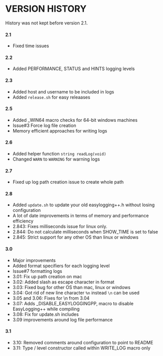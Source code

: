 VERSION HISTORY
===============

History was not kept before version 2.1.

#### 2.1
 * Fixed time issues

#### 2.2
 * Added PERFORMANCE, STATUS and HINTS logging levels

#### 2.3
 * Added host and username to be included in logs
 * Added `release.sh` for easy releaases

#### 2.5
 * Added _WIN64 macro checks for 64-bit windows machines
 * Issue#3 Force log file creation
 * Memory efficient approaches for writing logs

#### 2.6
 * Added helper function `string readLog(void)`
 * Changed `WARN` to `WARNING` for warning logs

#### 2.7
 * Fixed up log path creation issue to create whole path

#### 2.8
 * Added `update.sh` to update your old easylogging++.h without losing configuration
 * A lot of date improvements in terms of memory and performance efficiency
 * 2.843: Fixes milliseconds issue for linux only.
 * 2.844: Do not calculate milliseconds when SHOW_TIME is set to false
 * 2.845: Strict support for any other OS than linux or windows

#### 3.0
 * Major improvements
 * Added format specifiers for each logging level
 * Issue#7 formatting logs
 * 3.01: Fix up path creation on mac
 * 3.02: Added slash as escape character in format
 * 3.03: Fixed bug for other OS than mac, linux or windows
 * 3.04: Got rid of new line character `%n` instead `\n` can be used
 * 3.05 and 3.06: Fixes for \n from 3.04
 * 3.07: Adds _DISABLE_EASYLOGGINGPP, macro to disable EasyLogging++ while compiling
 * 3.08: Fix for update.sh includes
 * 3.09 improvements around log file performance

#### 3.1
 * 3.10: Removed comments around configuration to point to README
 * 3.11: Type / level constructor called within WRITE_LOG macro only 
